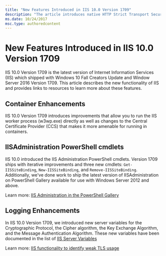 ```yaml
---
title: "New Features Introduced in IIS 10.0 Version 1709"
description: "The article introduces native HTTP Strict Transport Security (HSTS) support in IIS 10.0 version 1709."
ms.date: 10/24/2017
msc.type: authoredcontent
---
```

# New Features Introduced in IIS 10.0 Version 1709

IIS 10.0 Version 1709 is the latest version of Internet Information Services
(IIS) which shipped with Windows 10 Fall Creators Update and Window Server 2016
Version 1709. This article describes the new functionality of IIS and provides
links to resources to learn more about these features.

## Container Enhancements

IIS 10.0 Version 1709 introduces improvements that allow you to run the IIS
worker process (w3wp.exe) directly as well as changes to the Central Certificate
Provider (CCS) that makes it more amenable for running in containers.

## IISAdministration PowerShell cmdlets

IIS 10.0 introduced the IIS Administration PowerShell cmdlets. Version 1709
ships with iterative improvements and three new cmdlets: `Get-IISSiteBinding`,
`New-IISSiteBinding`, and `Remove-IISSiteBinding`. Additionally, we've done work
to ship the latest version of IISAdministration on PowerShell Gallery available
for use with Windows Server 2012 and above.

Learn more: [IIS Administration in the PowerShell Gallery](https://blogs.iis.net/iisteam/introducing-iisadministration-in-the-powershell-gallery)

## Logging Enhancements

In IIS 10.0 Version 1709, we introduced new server variables for the
Cryptographic Protocol, the Cipher algorithm, the Key Exchange Algorithm, and
the Message Authentication Algorithm. These new variables have been documented
in the list of [IIS Server Variables](../../web-dev-reference/server-variables.md)

Learn more: [IIS functionality to identify weak TLS usage](https://cloudblogs.microsoft.com/microsoftsecure/2017/09/07/new-iis-functionality-to-help-identify-weak-tls-usage/)
